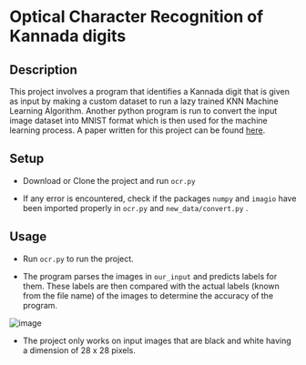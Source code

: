 # Optical Character Recognition of Kannada digits

## Description

This project involves a program that identifies a Kannada digit that is given as input by making a custom dataset to run a lazy trained KNN Machine Learning Algorithm. Another python program is run to convert the input image dataset into MNIST format which is then used for the machine learning process. A paper written for this project can be found [here](https://drive.google.com/file/d/1VTlCOB1Yy2m10Lx1uPJEXPA8VQNRIjUL/view?usp=sharing).

## Setup
- Download or Clone the project and run `ocr.py`

- If any error is encountered, check if the packages `numpy` and `imagio` have been imported properly in `ocr.py` and `new_data/convert.py` .

## Usage 
- Run `ocr.py` to run the project.

- The program parses the images in `our_input` and predicts labels for them. These labels are then compared with the actual labels (known from the file name) of the images to determine the accuracy of the program. 

![image](https://user-images.githubusercontent.com/73631606/162838932-0206a40a-9072-4d9d-93c2-56e9d6720cff.png)

- The project only works on input images that are black and white having a dimension of 28 x 28 pixels. 
